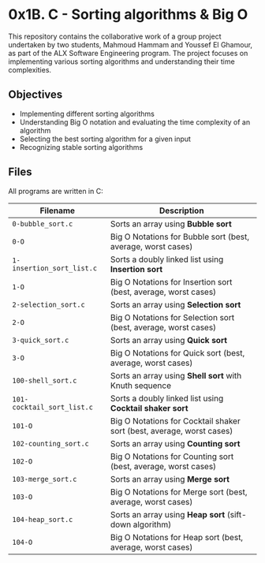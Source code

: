 # 0x1B. C - Sorting algorithms & Big O

This repository contains the collaborative work of a group project undertaken by two students, Mahmoud Hammam and Youssef El Ghamour, as part of the ALX Software Engineering program. The project focuses on implementing various sorting algorithms and understanding their time complexities.

## Objectives
- Implementing different sorting algorithms
- Understanding Big O notation and evaluating the time complexity of an algorithm
- Selecting the best sorting algorithm for a given input
- Recognizing stable sorting algorithms

## Files
All programs are written in C:

| Filename | Description |
| -------- | ----------- |
| `0-bubble_sort.c` | Sorts an array using **Bubble sort** |
| `0-O` | Big O Notations for Bubble sort (best, average, worst cases) |
| `1-insertion_sort_list.c` | Sorts a doubly linked list using **Insertion sort** |
| `1-O` | Big O Notations for Insertion sort (best, average, worst cases) |
| `2-selection_sort.c` | Sorts an array using **Selection sort** |
| `2-O` | Big O Notations for Selection sort (best, average, worst cases) |
| `3-quick_sort.c` | Sorts an array using **Quick sort** |
| `3-O` | Big O Notations for Quick sort (best, average, worst cases) |
| `100-shell_sort.c` | Sorts an array using **Shell sort** with Knuth sequence |
| `101-cocktail_sort_list.c` | Sorts a doubly linked list using **Cocktail shaker sort** |
| `101-O` | Big O Notations for Cocktail shaker sort (best, average, worst cases)|
| `102-counting_sort.c` | Sorts an array using **Counting sort** |
| `102-O` | Big O Notations for Counting sort (best, average, worst cases)|
| `103-merge_sort.c` | Sorts an array using **Merge sort** |
| `103-O` | Big O Notations for Merge sort (best, average, worst cases) |
| `104-heap_sort.c` | Sorts an array using **Heap sort** (sift-down algorithm) |
| `104-O` | Big O Notations for Heap sort (best, average, worst cases) |
